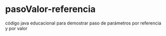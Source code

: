 # pasoValor-referencia
código java educacional para demostrar paso de parámetros por referencia y por valor
